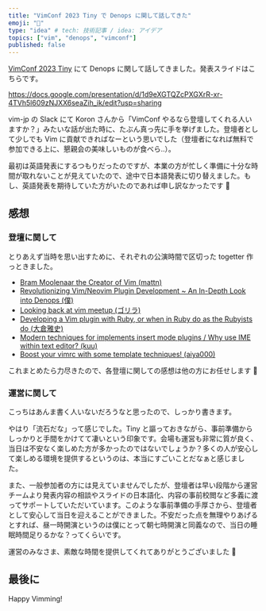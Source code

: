 ```yaml
---
title: "VimConf 2023 Tiny で Denops に関して話してきた"
emoji: "🍜"
type: "idea" # tech: 技術記事 / idea: アイデア
topics: ["vim", "denops", "vimconf"]
published: false
---
```


[VimConf 2023 Tiny](https://vimconf.org/2023/) にて Denops に関して話してきました。発表スライドはこちらです。

https://docs.google.com/presentation/d/1d9eXGTQZcPXGXrR-xr-4TVh5l609zNJXX6seaZih_ik/edit?usp=sharing

vim-jp の Slack にて Koron さんから「VimConf やるなら登壇してくれる人いますか？」みたいな話が出た時に、たぶん真っ先に手を挙げました。登壇者として少しでも Vim に貢献できればなーという思いでした（登壇者になれば無料で参加できる上に、懇親会の美味しいものが食べら..）。

最初は英語発表にするつもりだったのですが、本業の方が忙しく準備に十分な時間が取れないことが見えていたので、途中で日本語発表に切り替えました。もし、英語発表を期待していた方がいたのであれば申し訳なかったです 🙇

## 感想

### 登壇に関して

とりあえず当時を思い出すために、それぞれの公演時間で区切った togetter 作っときました。

- [Bram Moolenaar the Creator of Vim (mattn)](https://togetter.com/li/2261753)
- [Revolutionizing Vim/Neovim Plugin Development ~ An In-Depth Look into Denops (僕)](https://togetter.com/li/2261755)
- [Looking back at vim meetup (ゴリラ)](https://togetter.com/li/2261761)
- [Developing a Vim plugin with Ruby, or when in Ruby do as the Rubyists do (大倉雅史)](https://togetter.com/li/2261762)
- [Modern techniques for implements insert mode plugins / Why use IME within text editor? (kuu)](https://togetter.com/li/2261763)
- [Boost your vimrc with some template techniques! (aiya000)](https://togetter.com/li/2261765)

これまとめたら力尽きたので、各登壇に関しての感想は他の方にお任せします 🙏

### 運営に関して

こっちはあんま書く人いないだろうなと思ったので、しっかり書きます。

やはり「流石だな」って感じでした。Tiny と謳っておきながら、事前準備からしっかりと手間をかけてて凄いという印象です。会場も運営も非常に質が良く、当日は不安なく楽しめた方が多かったのではないでしょうか？多くの人が安心して楽しめる環境を提供するというのは、本当にすごいことだなぁと感じました。

また、一般参加者の方には見えていませんでしたが、登壇者は早い段階から運営チームより発表内容の相談やスライドの日本語化、内容の事前校閲など多義に渡ってサポートしていただいています。このような事前準備の手厚さから、登壇者として安心して当日を迎えることができました。不安だった点を無理やりあげるとすれば、昼一時開演というのは僕にとって朝七時開演と同義なので、当日の睡眠時間足りるかな？ってくらいです。

運営のみなさま、素敵な時間を提供してくれてありがとうございました 🙇

## 最後に

Happy Vimming!
